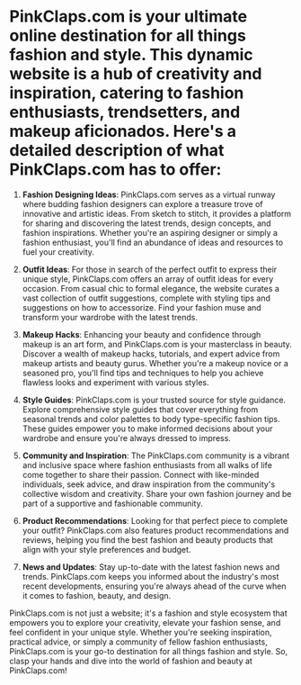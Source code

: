 # PinkClaps.com is your ultimate online destination for all things fashion and style. This dynamic website is a hub of creativity and inspiration, catering to fashion enthusiasts, trendsetters, and makeup aficionados. Here's a detailed description of what PinkClaps.com has to offer:

1. **Fashion Designing Ideas**: PinkClaps.com serves as a virtual runway where budding fashion designers can explore a treasure trove of innovative and artistic ideas. From sketch to stitch, it provides a platform for sharing and discovering the latest trends, design concepts, and fashion inspirations. Whether you're an aspiring designer or simply a fashion enthusiast, you'll find an abundance of ideas and resources to fuel your creativity.

2. **Outfit Ideas**: For those in search of the perfect outfit to express their unique style, PinkClaps.com offers an array of outfit ideas for every occasion. From casual chic to formal elegance, the website curates a vast collection of outfit suggestions, complete with styling tips and suggestions on how to accessorize. Find your fashion muse and transform your wardrobe with the latest trends.

3. **Makeup Hacks**: Enhancing your beauty and confidence through makeup is an art form, and PinkClaps.com is your masterclass in beauty. Discover a wealth of makeup hacks, tutorials, and expert advice from makeup artists and beauty gurus. Whether you're a makeup novice or a seasoned pro, you'll find tips and techniques to help you achieve flawless looks and experiment with various styles.

4. **Style Guides**: PinkClaps.com is your trusted source for style guidance. Explore comprehensive style guides that cover everything from seasonal trends and color palettes to body type-specific fashion tips. These guides empower you to make informed decisions about your wardrobe and ensure you're always dressed to impress.

5. **Community and Inspiration**: The PinkClaps.com community is a vibrant and inclusive space where fashion enthusiasts from all walks of life come together to share their passion. Connect with like-minded individuals, seek advice, and draw inspiration from the community's collective wisdom and creativity. Share your own fashion journey and be part of a supportive and fashionable community.

6. **Product Recommendations**: Looking for that perfect piece to complete your outfit? PinkClaps.com also features product recommendations and reviews, helping you find the best fashion and beauty products that align with your style preferences and budget.

7. **News and Updates**: Stay up-to-date with the latest fashion news and trends. PinkClaps.com keeps you informed about the industry's most recent developments, ensuring you're always ahead of the curve when it comes to fashion, beauty, and design.

PinkClaps.com is not just a website; it's a fashion and style ecosystem that empowers you to explore your creativity, elevate your fashion sense, and feel confident in your unique style. Whether you're seeking inspiration, practical advice, or simply a community of fellow fashion enthusiasts, PinkClaps.com is your go-to destination for all things fashion and style. So, clasp your hands and dive into the world of fashion and beauty at PinkClaps.com!
